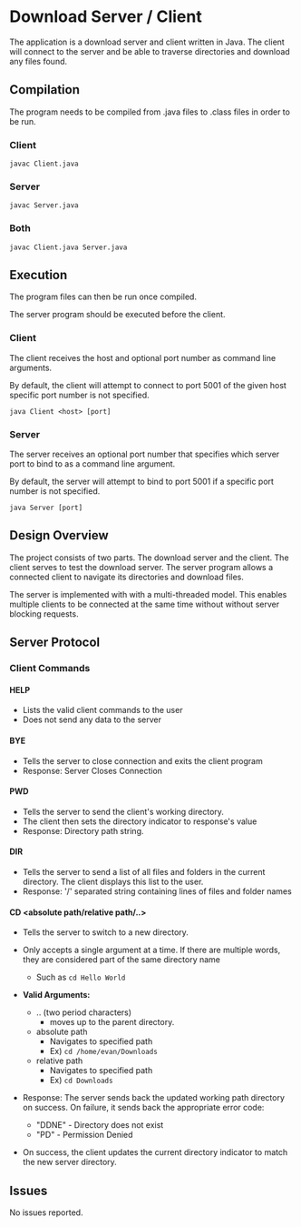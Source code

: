 # Download Server / Client

The application is a download server and client written in Java. The client will
connect to the server and be able to traverse directories and download any files found.

## Compilation

The program needs to be compiled from .java files to .class files in order to
be run.

### Client

`javac Client.java`

### Server

`javac Server.java`

### Both

`javac Client.java Server.java`

## Execution

The program files can then be run once compiled.

The server program should be executed before the client.

### Client

The client receives the host and optional port number as command line arguments.

By default, the client will attempt to connect to port 5001 of the given host specific port number is not specified.

`java Client <host> [port]`

### Server

The server receives an optional port number that specifies which server port
to bind to as a command line
argument.

By default, the server will attempt to bind to port 5001 if a specific port
number is not specified.

`java Server [port]`

## Design Overview

The project consists of two parts. The download server and the client. The
client serves to test the download server. The server program allows a
connected client to navigate its directories and download files.

The server is implemented with with a multi-threaded model. This enables multiple
clients to be connected at the same time without without server blocking requests.

## Server Protocol

### Client Commands

#### HELP

- Lists the valid client commands to the user
- Does not send any data to the server

#### BYE

- Tells the server to close connection and exits the client program
- Response: Server Closes Connection

#### PWD
- Tells the server to send the client's working directory.
- The client then sets the directory indicator to response's value
- Response: Directory path string.

#### DIR
- Tells the server to send a list of all files and folders in the current 
directory. The client displays this list to the user.
- Response: '/' separated string containing lines of files and folder names

#### CD <absolute path/relative path/..>
- Tells the server to switch to a new directory.
- Only accepts a single argument at a time. If there are multiple words, they
 are considered part of the same directory name
    - Such as `cd Hello World` 
- **Valid Arguments:**
    - .. (two period characters) 
        - moves up to the parent directory.
    - absolute path
        - Navigates to specified path
        - Ex) `cd /home/evan/Downloads`
    - relative path
        - Navigates to specified path
        - Ex) `cd Downloads`

- Response: The server sends back the updated working path directory on 
success. On failure, it sends back the appropriate error code:
    - "DDNE" - Directory does not exist
    - "PD"  - Permission Denied
- On success, the client updates the current directory indicator to match the
 new server directory.


## Issues

No issues reported.
